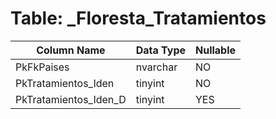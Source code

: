 # Table: _Floresta_Tratamientos

| Column Name | Data Type | Nullable |
|-------------|-----------|----------|
| PkFkPaises | nvarchar | NO |
| PkTratamientos_Iden | tinyint | NO |
| PkTratamientos_Iden_D | tinyint | YES |

